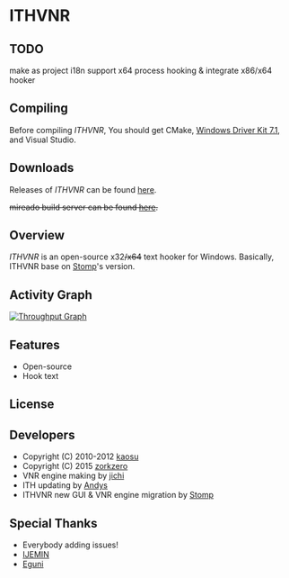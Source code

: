 # ITHVNR

## TODO

make as project
i18n
support x64 process hooking & integrate x86/x64 hooker

## Compiling

Before compiling *ITHVNR*, You should get CMake, [Windows Driver Kit 7.1](http://www.microsoft.com/en-us/download/details.aspx?id=11800), and Visual Studio.

## Downloads

Releases of *ITHVNR* can be found [here](https://github.com/mireado/ITHVNR/releases).

~~mireado build server can be found [here](http://mireado.blog.me).~~

## Overview

*ITHVNR* is an open-source x32~~/x64~~ text hooker for Windows.
Basically, ITHVNR base on [Stomp](http://www.hongfire.com/forum/showthread.php/438331-ITHVNR-ITH-with-the-VNR-engine)'s version.

## Activity Graph

[![Throughput Graph](https://graphs.waffle.io/mireado/ITHVNR/throughput.svg)](https://waffle.io/mireado/ITHVNR/metrics/throughput)

## Features

- Open-source
- Hook text

## License


## Developers

- Copyright (C) 2010-2012  [kaosu](qiupf2000@gmail.com)
- Copyright (C) 2015 [zorkzero](zorkzero@hotmail.com)
- VNR engine making by [jichi](http://sakuradite.com/topic)
- ITH updating by [Andys](http://www.hongfire.com/forum/member/126633-andys)
- ITHVNR new GUI & VNR engine migration by [Stomp](http://www.hongfire.com/forum/member/325894-stomp)

## Special Thanks

- Everybody adding issues!
- [IJEMIN](https://github.com/IJEMIN)
- [Eguni](https://github.com/Eguni)
